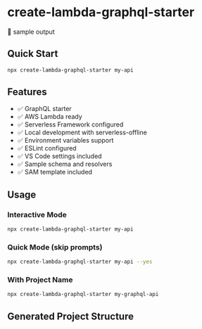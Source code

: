 # create-lambda-graphql-starter

🚀 sample output

## Quick Start
```bash
npx create-lambda-graphql-starter my-api
```

## Features

- ✅ GraphQL starter
- ✅ AWS Lambda ready
- ✅ Serverless Framework configured
- ✅ Local development with serverless-offline
- ✅ Environment variables support
- ✅ ESLint configured
- ✅ VS Code settings included
- ✅ Sample schema and resolvers
- ✅ SAM template included

## Usage

### Interactive Mode
```bash
npx create-lambda-graphql-starter my-api
```

### Quick Mode (skip prompts)
```bash
npx create-lambda-graphql-starter my-api --yes
```

### With Project Name
```bash
npx create-lambda-graphql-starter my-graphql-api
```

## Generated Project Structure